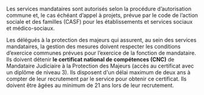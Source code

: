 Les services mandataires sont autorisés selon la procédure d’autorisation commune et, le cas échéant d’appel à projets, prévue par le code de l’action sociale et des familles (CASF) pour les établissements et services sociaux et médico-sociaux.

Les délégués à la protection des majeurs qui assurent, au sein des services mandataires, la gestion des mesures doivent respecter les conditions d’exercice communes prévues pour l’exercice de la fonction de mandataire. Ils doivent détenir **le certificat national de compétences (CNC)** de Mandataire Judiciaire à la Protection des Majeurs (accès au certificat avec un diplôme de niveau 3). Ils disposent d'un délai maximum de deux ans à compter de leur recrutement par le service pour obtenir ce certificat. Ils doivent être âgées au minimum de 21 ans lors de leur recrutement.
